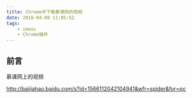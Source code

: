 ```yaml
---
title: Chrome中下载慕课网的视频
date: 2018-04-08 11:05:52
tags:
    - imooc
    - Chrome插件
---
```

## 前言

慕课网上的视频

http://baijiahao.baidu.com/s?id=1566112042104941&wfr=spider&for=pc
